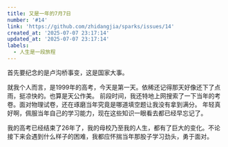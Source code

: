 ```yaml
---
title: 又是一年的7月7日
number: '#14'
link: 'https://github.com/zhidangjia/sparks/issues/14'
created_at: '2025-07-07 23:17:14'
updated_at: '2025-07-07 23:17:14'
labels:
  - 人生是一段旅程
---
```

首先要纪念的是卢沟桥事变，这是国家大事。

就我个人而言，是1999年的高考，今天是第一天。依稀还记得那天好像还下了点雨，挺凉快的。也算是天公作美。
前段时间，我还特地上网搜索了一下当年的考卷。面对物理试卷，还在琢磨当年究竟是哪道填空题让我没有拿到满分。
年轻真好啊，佩服当年自己的学习能力，现在这些知识一眼看去都已经早忘记了。

我的高考已经结束了26年了，我的母校乃至我的人生，都有了巨大的变化。不论接下来会遇到什么样子的困难，我都应怀揣当年那股子学习劲头，勇于面对。
